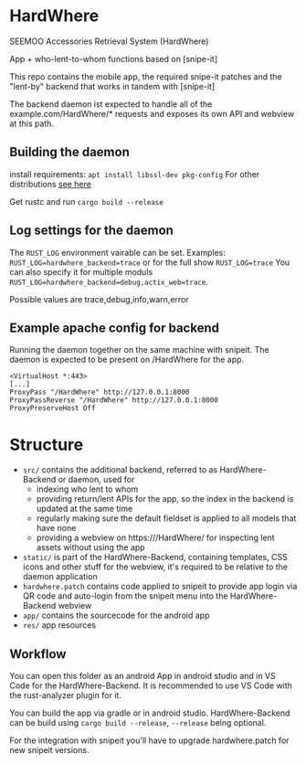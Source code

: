 # HardWhere

SEEMOO Accessories Retrieval System (HardWhere)

App + who-lent-to-whom functions based on [snipe-it]

This repo contains the mobile app, the required snipe-it patches and the "lent-by" backend that works in tandem with [snipe-it]

The backend daemon ist expected to handle all of the example.com/HardWhere/* requests and exposes its own API and webview at this path.

## Building the daemon
install requirements:
`apt install libssl-dev pkg-config`
For other distributions [see here](https://docs.rs/openssl/0.10.35/openssl/#automatic)

Get rustc and run
`cargo build --release`

[#snipe-it]: https://github.com/snipe/snipe-it

## Log settings for the daemon

The `RUST_LOG` environment vairable can be set. Examples:
`RUST_LOG=hardwhere_backend=trace` or for the full show `RUST_LOG=trace`
You can also specify it for multiple moduls `RUST_LOG=hardwhere_backend=debug,actix_web=trace`.

Possible values are trace,debug,info,warn,error

## Example apache config for backend

Running the daemon together on the same machine with snipeit.
The daemon is expected to be present on <domain>/HardWhere for the app.
```apache2
<VirtualHost *:443>
[...]
ProxyPass "/HardWhere" http://127.0.0.1:8000
ProxyPassReverse "/HardWhere" http://127.0.0.1:8000
ProxyPreserveHost Off
```

# Structure
- `src/` contains the additional backend, referred to as HardWhere-Backend or daemon, used for
  - indexing who lent to whom
  - providing return/lent APIs for the app, so the index in the backend is updated at the same time
  - regularly making sure the default fieldset is applied to all models that have none
  - providing a webview on https://<domain>/HardWhere/ for inspecting lent assets without using the app
- `static/` is part of the HardWhere-Backend, containing templates, CSS icons and other stuff for the webview, it's required to be relative to the daemon application
- `hardwhere.patch` contains code applied to snipeit to provide app login via QR code and auto-login from the snipeit menu into the HardWhere-Backend webview
- `app/` contains the sourcecode for the android app
- `res/` app resources

## Workflow
You can open this folder as an android App in android studio and in VS Code for the HardWhere-Backend. It is recommended to use VS Code with the rust-analyzer plugin for it.

You can build the app via gradle or in android studio. HardWhere-Backend can be build using `cargo build --release`, `--release` being optional.

For the integration with snipeit you'll have to upgrade hardwhere.patch for new snipeit versions.